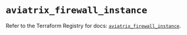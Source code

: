 # `aviatrix_firewall_instance`

Refer to the Terraform Registry for docs: [`aviatrix_firewall_instance`](https://registry.terraform.io/providers/aviatrixsystems/aviatrix/8.1.10/docs/resources/firewall_instance).
